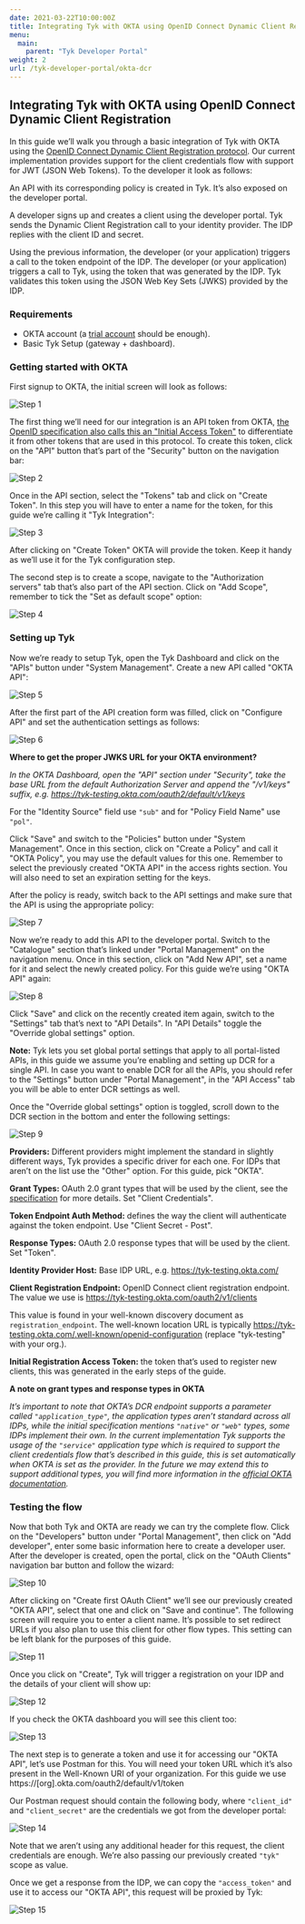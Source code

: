 ```yaml
---
date: 2021-03-22T10:00:00Z
title: Integrating Tyk with OKTA using OpenID Connect Dynamic Client Registration
menu:
  main:
    parent: "Tyk Developer Portal"
weight: 2 
url: /tyk-developer-portal/okta-dcr
---
```


## Integrating Tyk with OKTA using OpenID Connect Dynamic Client Registration

In this guide we’ll walk you through a basic integration of Tyk with OKTA using the [OpenID Connect Dynamic Client Registration protocol](https://tools.ietf.org/html/rfc7591). Our current implementation provides support for the client credentials flow with support for JWT (JSON Web Tokens). To the developer it look as follows:

An API with its corresponding policy is created in Tyk. It’s also exposed on the developer portal.

A developer signs up and creates a client using the developer portal.
Tyk sends the Dynamic Client Registration call to your identity provider. The IDP replies with the client ID and secret.

Using the previous information, the developer (or your application) triggers a call to the token endpoint of the IDP.
The developer (or your application) triggers a call to Tyk, using the token that was generated by the IDP. Tyk validates this token using the JSON Web Key Sets (JWKS) provided by the IDP.

### Requirements

- OKTA account (a [trial account](https://www.okta.com/free-trial/) should be enough).
- Basic Tyk Setup (gateway + dashboard).

### Getting started with OKTA

First signup to OKTA, the initial screen will look as follows:

![Step 1](/docs/img/dcr/okta/step_1.png)

The first thing we’ll need for our integration is an API token from OKTA, [the OpenID specification also calls this an "Initial Access Token"](https://openid.net/specs/openid-connect-registration-1_0.html#Terminology) to differentiate it from other tokens that are used in this protocol. To create this token, click on the "API" button that’s part of the "Security" button on the navigation bar:

![Step 2](/docs/img/dcr/okta/step_2.png)

Once in the API section, select the "Tokens" tab and click on "Create Token". In this step you will have to enter a name for the token, for this guide we’re calling it "Tyk Integration":

![Step 3](/docs/img/dcr/okta/step_3.png)

After clicking on "Create Token" OKTA will provide the token. Keep it handy as we’ll use it for the Tyk configuration step.

The second step is to create a scope, navigate to the "Authorization servers" tab that’s also part of the API section. Click on "Add Scope", remember to tick the "Set as default scope" option:

![Step 4](/docs/img/dcr/okta/step_4.png)

### Setting up Tyk

Now we’re ready to setup Tyk, open the Tyk Dashboard and click on the "APIs" button under "System Management". Create a new API called "OKTA API":

![Step 5](/docs/img/dcr/okta/step_5.png)

After the first part of the API creation form was filled, click on "Configure API" and set the authentication settings as follows:

![Step 6](/docs/img/dcr/okta/step_6.png)

**Where to get the proper JWKS URL for your OKTA environment?**

*In the OKTA Dashboard, open the "API" section under "Security", take the base URL from the default Authorization Server and append the "/v1/keys" suffix, e.g. https://tyk-testing.okta.com/oauth2/default/v1/keys*

For the "Identity Source" field use `"sub"` and for "Policy Field Name" use `"pol"`.

Click "Save" and switch to the "Policies" button under "System Management". Once in this section, click on "Create a Policy" and call it "OKTA Policy", you may use the default values for this one. Remember to select the previously created "OKTA API" in the access rights section. You will also need to set an expiration setting for the keys.

After the policy is ready, switch back to the API settings and make sure that the API is using the appropriate policy:

![Step 7](/docs/img/dcr/okta/step_7.png)

Now we’re ready to add this API to the developer portal. Switch to the "Catalogue" section that’s linked under "Portal Management" on the navigation menu. Once in this section, click on "Add New API", set a name for it and select the newly created policy. For this guide we’re using "OKTA API" again:

![Step 8](/docs/img/dcr/okta/step_8.png)

Click "Save" and click on the recently created item again, switch to the "Settings" tab that’s next to "API Details". In "API Details" toggle the "Override global settings" option.

**Note:** Tyk lets you set global portal settings that apply to all portal-listed APIs, in this guide we assume you’re enabling and setting up DCR for a single API. In case you want to enable DCR for all the APIs, you should refer to the "Settings" button under "Portal Management", in the "API Access" tab you will be able to enter DCR settings as well.

Once the "Override global settings" option is toggled, scroll down to the DCR section in the bottom and enter the following settings:

![Step 9](/docs/img/dcr/okta/step_9.png)

**Providers:** Different providers might implement the standard in slightly different ways, Tyk provides a specific driver for each one. For IDPs that aren’t on the list use the "Other" option. For this guide, pick "OKTA".

**Grant Types:** OAuth 2.0 grant types that will be used by the client, see the [specification](https://openid.net/specs/openid-connect-registration-1_0.html#rfc.section.2) for more details. Set "Client Credentials".

**Token Endpoint Auth Method:** defines the way the client will authenticate against the token endpoint. Use "Client Secret - Post".

**Response Types:** OAuth 2.0 response types that will be used by the client. Set "Token".

**Identity Provider Host:** Base IDP URL, e.g. https://tyk-testing.okta.com/

**Client Registration Endpoint:** OpenID Connect client registration endpoint. The value we use is https://tyk-testing.okta.com/oauth2/v1/clients

This value is found in your well-known discovery document as `registration_endpoint`. The well-known location URL is typically https://tyk-testing.okta.com/.well-known/openid-configuration (replace "tyk-testing" with your org.).

**Initial Registration Access Token:** the token that’s used to register new clients, this was generated in the early steps of the guide.

**A note on grant types and response types in OKTA**

*It’s important to note that OKTA’s DCR endpoint supports a parameter called `"application_type"`, the application types aren’t standard across all IDPs, while the initial specification mentions `"native"` or `"web"` types, some IDPs implement their own. In the current implementation Tyk supports the usage of the `"service"` application type which is required to support the client credentials flow that’s described in this guide, this is set automatically when OKTA is set as the provider. In the future we may extend this to support additional types, you will find more information in the [official OKTA documentation](https://developer.okta.com/docs/reference/api/oauth-clients/#client-application-properties).*

### Testing the flow

Now that both Tyk and OKTA are ready we can try the complete flow. Click on the "Developers" button under "Portal Management", then click on "Add developer", enter some basic information here to create a developer user.
After the developer is created, open the portal, click on the "OAuth Clients" navigation bar button and follow the wizard:

![Step 10](/docs/img/dcr/okta/step_10.png)

After clicking on "Create first OAuth Client" we’ll see our previously created "OKTA API", select that one and click on "Save and continue". The following screen will require you to enter a client name. It’s possible to set redirect URLs if you also plan to use this client for other flow types. This setting can be left blank for the purposes of this guide.

![Step 11](/docs/img/dcr/okta/step_11.png)

Once you click on "Create", Tyk will trigger a registration on your IDP and the details of your client will show up:

![Step 12](/docs/img/dcr/okta/step_12.png)

If you check the OKTA dashboard you will see this client too:

![Step 13](/docs/img/dcr/okta/step_13.png)

The next step is to generate a token and use it for accessing our "OKTA API", let’s use Postman for this. You will need your token URL which it’s also present in the Well-Known URI of your organization.
For this guide we use https://[org].okta.com/oauth2/default/v1/token

Our Postman request should contain the following body, where `"client_id"` and `"client_secret"` are the credentials we got from the developer portal:

![Step 14](/docs/img/dcr/okta/step_14.png)

Note that we aren’t using any additional header for this request, the client credentials are enough. We’re also passing our previously created `"tyk"` scope as value.

Once we get a response from the IDP, we can copy the `"access_token"` and use it to access our "OKTA API", this request will be proxied by Tyk:

![Step 15](/docs/img/dcr/okta/step_15.png)
